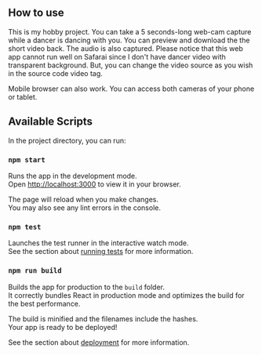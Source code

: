 ## How to use

This is my hobby project. You can take a 5 seconds-long web-cam capture while a dancer is dancing with you. You can preview and download the the short video back. The audio is also captured. Please notice that this web app cannot run well on Safarai since I don't have dancer video with transparent background. But, you can change the video source as you wish in the source code video tag.

Mobile browser can also work. You can access both cameras of your phone or tablet.


## Available Scripts

In the project directory, you can run:

### `npm start`

Runs the app in the development mode.\
Open [http://localhost:3000](http://localhost:3000) to view it in your browser.

The page will reload when you make changes.\
You may also see any lint errors in the console.

### `npm test`

Launches the test runner in the interactive watch mode.\
See the section about [running tests](https://facebook.github.io/create-react-app/docs/running-tests) for more information.

### `npm run build`

Builds the app for production to the `build` folder.\
It correctly bundles React in production mode and optimizes the build for the best performance.

The build is minified and the filenames include the hashes.\
Your app is ready to be deployed!

See the section about [deployment](https://facebook.github.io/create-react-app/docs/deployment) for more information.

